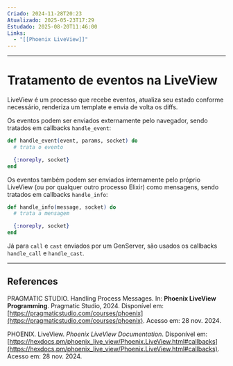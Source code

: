 ```yaml
---
Criado: 2024-11-28T20:23
Atualizado: 2025-05-23T17:29
Estudado: 2025-08-20T11:46:00
Links:
  - "[[Phoenix LiveView]]"
---
```

---
# Tratamento de eventos na LiveView

LiveView é um processo que recebe eventos, atualiza seu estado conforme necessário, renderiza um template e envia de volta os diffs.

Os eventos podem ser enviados externamente pelo navegador, sendo tratados em callbacks `handle_event`:

```elixir
def handle_event(event, params, socket) do
  # trata o evento

  {:noreply, socket}
end
```

Os eventos também podem ser enviados internamente pelo próprio LiveView (ou por qualquer outro processo Elixir) como mensagens, sendo tratados em callbacks `handle_info`:


```elixir
def handle_info(message, socket) do
  # trata a mensagem

  {:noreply, socket}
end
```

Já para `call` e `cast` enviados por um GenServer, são usados os callbacks `handle_call` e `handle_cast`.


---
## References

PRAGMATIC STUDIO. Handling Process Messages. In: **Phoenix LiveView Programming**. Pragmatic Studio, 2024. Disponível em: [https://pragmaticstudio.com/courses/phoenix](https://pragmaticstudio.com/courses/phoenix). Acesso em: 28 nov. 2024.

PHOENIX. LiveView. _Phoenix LiveView Documentation_. Disponível em: [https://hexdocs.pm/phoenix_live_view/Phoenix.LiveView.html#callbacks](https://hexdocs.pm/phoenix_live_view/Phoenix.LiveView.html#callbacks). Acesso em: 28 nov. 2024.